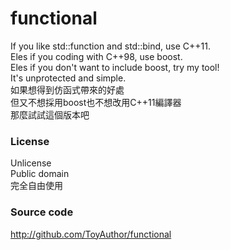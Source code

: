 # functional
If you like std::function and std::bind, use C++11.  
Eles if you coding with C++98, use boost.  
Eles if you don't want to include boost, try my tool!  
It's unprotected and simple.  
如果想得到仿函式帶來的好處  
但又不想採用boost也不想改用C++11編譯器  
那麼試試這個版本吧  

### License
Unlicense  
Public domain  
完全自由使用  

### Source code
http://github.com/ToyAuthor/functional
